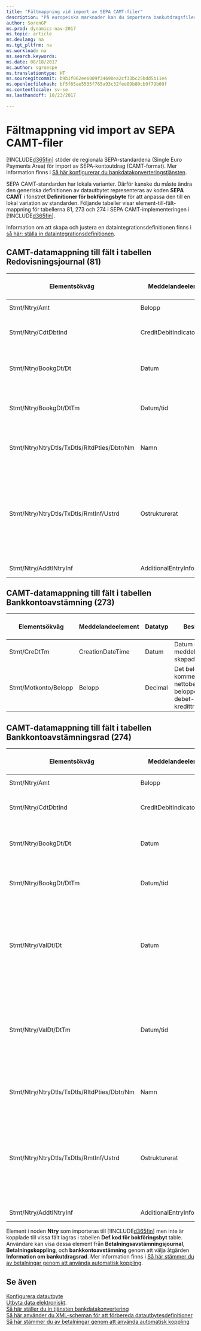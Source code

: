 ```yaml
---
title: "Fältmappning vid import av SEPA CAMT-filer"
description: "På europeiska marknader kan du importera bankutdragsfiler i regionala SEPA-standarder (Single Euro Payments Area)."
author: SorenGP
ms.prod: dynamics-nav-2017
ms.topic: article
ms.devlang: na
ms.tgt_pltfrm: na
ms.workload: na
ms.search.keywords: 
ms.date: 08/18/2017
ms.author: sgroespe
ms.translationtype: HT
ms.sourcegitcommit: b9b1f062ee6009f34698ea2cf33bc25bdd5b11e4
ms.openlocfilehash: bf5f65ae5535f765a93c32fee89b80cb9f79b09f
ms.contentlocale: sv-se
ms.lasthandoff: 10/23/2017

---
```

# <a name="field-mapping-when-importing-sepa-camt-files"></a>Fältmappning vid import av SEPA CAMT-filer
[!INCLUDE[d365fin](includes/d365fin_md.md)] stöder de regionala SEPA-standardena (Single Euro Payments Area) för import av SEPA-kontoutdrag (CAMT-format). Mer information finns i [Så här konfigurerar du bankdatakonverteringstjänsten](bank-how-setup-bank-data-conversion-service.md).  

 SEPA CAMT-standarden har lokala varianter. Därför kanske du måste ändra den generiska definitionen av datautbytet representeras av koden **SEPA CAMT** i fönstret **Definitioner för bokföringsbyte** för att anpassa den till en lokal variation av standarden. Följande tabeller visar element-till-fält-mappning för tabellerna 81, 273 och 274 i SEPA CAMT-implementeringen i [!INCLUDE[d365fin](includes/d365fin_md.md)].  

 Information om att skapa och justera en dataintegrationsdefinitionen finns i [så här: ställa in dataintegrationsdefinitionen](across-how-to-set-up-data-exchange-definitions.md).  

## <a name="camt-data-mapping-to-fields-in-the-general-journal-table-81"></a>CAMT-datamappning till fält i tabellen Redovisningsjournal (81)  

|Elementsökväg|Meddelandeelement|Datatyp|Beskrivning|Identifierare för negativt tecken|Fältnr|Fältnamn|  
|------------------|---------------------|---------------|-----------------|-------------------------------|---------------|----------------|  
|Stmt/Ntry/Amt|Belopp|Decimal|Penningbeloppet för kassatransaktionen||13|Belopp|  
|Stmt/Ntry/CdtDbtInd|CreditDebitIndicator|Text|Anger om transaktionen är en kreditering- eller debiteringstransaktion|DBIT|13|Belopp|  
|Stmt/Ntry/BookgDt/Dt|Datum|Datum|Datumet när en transaktion bokförs på ett konto i kontoföretagets böcker||5|Bokföringsdatum|  
|Stmt/Ntry/BookgDt/DtTm|Datum/tid|Datum/tid|Datumet och tiden när en transaktion bokförs på ett konto i kontoföretagets böcker||5|Bokföringsdatum|  
|Stmt/Ntry/NtryDtls/TxDtls/RltdPties/Dbtr/Nm|Namn|Text|Namnet på den part som är skyldig en mängd pengar till (den ultimata) fordringsägaren||1221|Information om betalare|  
|Stmt/Ntry/NtryDtls/TxDtls/RmtInf/Ustrd|Ostrukturerat|Text|Information som levereras så att du matcha/stämma av en transaktion med artiklarna som betalningen är avsedd att reglera, till exempel kommersiella fakturor i ett kundreskontrasystem, i en ostrukturerad form||8|Beskrivning|  
|Stmt/Ntry/AddtlNtryInf|AdditionalEntryInformation|Text|Ytterligare information om transaktionen||1222|Transaktionsinformation|  

## <a name="camt-data-mapping-to-fields-in-the-bank-acc-reconciliation-table-273"></a>CAMT-datamappning till fält i tabellen Bankkontoavstämning (273)  

|Elementsökväg|Meddelandeelement|Datatyp|Beskrivning|Identifierare för negativt tecken|Fältnr|Fältnamn|  
|------------------|---------------------|---------------|-----------------|-------------------------------|---------------|----------------|  
|Stmt/CreDtTm|CreationDateTime|Datum|Datum och tid när meddelandet skapades||3|Kontoutdragets datum|  
|Stmt/Motkonto/Belopp|Belopp|Decimal|Det belopp som kommer från de nettoberäknade beloppen för alla debet- och kredittransaktioner||4|Kontoutdragets slutsaldo|  

## <a name="camt-data-mapping-to-fields-in-the-bank-acc-reconciliation-line-table-274"></a>CAMT-datamappning till fält i tabellen Bankkontoavstämningsrad (274)  

|Elementsökväg|Meddelandeelement|Datatyp|Beskrivning|Identifierare för negativt tecken|Fältnr|Fältnamn|  
|------------------|---------------------|---------------|-----------------|-------------------------------|---------------|----------------|  
|Stmt/Ntry/Amt|Belopp|Decimal|Penningbeloppet för kassatransaktionen||7|Transaktionsbelopp|  
|Stmt/Ntry/CdtDbtInd|CreditDebitIndicator|Text|Anger om transaktionen är en kreditering- eller debiteringstransaktion|DBIT|7|Transaktionsbelopp|  
|Stmt/Ntry/BookgDt/Dt|Datum|Datum|Datumet när en transaktion bokförs på ett konto i kontoföretagets böcker||5|Bokföringsdatum|  
|Stmt/Ntry/BookgDt/DtTm|Datum/tid|Datum/tid|Datumet och tiden när en transaktion bokförs på ett konto i kontoföretagets böcker||5|Bokföringsdatum|  
|Stmt/Ntry/ValDt/Dt|Datum|Datum|Datumet när anläggningstillgångar blir tillgängliga för kontoägaren i händelse av en kredittransaktion, eller upphör att vara tillgängliga för kontoägaren i händelse av en debettransaktion||12|Valuteringsdag|  
|Stmt/Ntry/ValDt/DtTm|Datum/tid|Datum/tid|Datumet och tiden när anläggningstillgångar blir tillgängliga för kontoägaren i händelse av en kredittransaktion, eller upphör att vara tillgängliga för kontoägaren i händelse av en debettransaktion||12|Valuteringsdag|  
|Stmt/Ntry/NtryDtls/TxDtls/RltdPties/Dbtr/Nm|Namn|Text|Namnet på den part som är skyldig en mängd pengar till (den ultimata) fordringsägaren||15|Information om betalare|  
|Stmt/Ntry/NtryDtls/TxDtls/RmtInf/Ustrd|Ostrukturerat|Text|Information som levereras så att du matcha/stämma av en transaktion med artiklarna som betalningen är avsedd att reglera, till exempel kommersiella fakturor i ett kundreskontrasystem, i en ostrukturerad form||6|Beskrivning|  
|Stmt/Ntry/AddtlNtryInf|AdditionalEntryInformation|Text|Ytterligare information om transaktionen||16|Transaktionsinformation|  

 Element i noden **Ntry** som importeras till [!INCLUDE[d365fin](includes/d365fin_md.md)] men inte är kopplade till vissa fält lagras i tabellen **Def.kod för bokföringsbyt** table. Användare kan visa dessa element från **Betalningsavstämningsjournal**, **Betalningskoppling**, och **bankkontoavstämning** genom att välja åtgärden **Information om bankutdragsrad**. Mer information finns i [Så här stämmer du av betalningar genom att använda automatisk koppling](receivables-how-reconcile-payments-auto-application.md).  
## <a name="see-also"></a>Se även  
[Konfigurera datautbyte](across-set-up-data-exchange.md)  
[Utbyta data elektroniskt](across-data-exchange.md).  
[Så här ställer du in tjänsten bankdatakonvertering](bank-how-setup-bank-data-conversion-service.md)   
[Så här använder du XML-scheman för att förbereda datautbytesdefinitioner](across-how-to-use-xml-schemas-to-prepare-data-exchange-definitions.md)  
[Så här stämmer du av betalningar genom att använda automatisk koppling](receivables-how-reconcile-payments-auto-application.md)  

